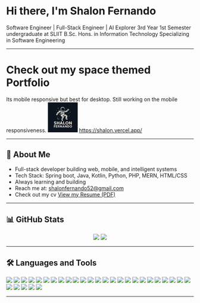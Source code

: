 # Hi there, I'm Shalon Fernando

Software Engineer | Full-Stack Engineer | AI Explorer
3rd Year 1st Semester undergraduate at SLIIT
B.Sc. Hons. in Information Technology Specializing in Software Engineering 

---

# Check out my space themed Portfolio
Its mobile responsive but best for desktop. Still working on the mobile responsiveness.
<img src="./Assets/logo.png" width="80" height="80">
https://shalon.vercel.app/

---

## 🧠 About Me

- Full-stack developer building web, mobile, and intelligent systems
- Tech Stack: Spring boot, Java, Kotlin, Python, PHP, MERN, HTML/CSS  
- Always learning and building  
- Reach me at: [shalonfernando52@gmail.com](mailto:shalonfernando52@gmail.com)
- Check out my cv [View my Resume (PDF)](./Assets/ShalonFernandoResume.pdf)

---

## 📊 GitHub Stats

<div align="center">
  <img src="https://github-readme-stats.vercel.app/api?username=3hal0n&show_icons=true&theme=github_dark&hide_border=true" width="48%" />
  <img src="https://github-readme-stats.vercel.app/api/top-langs/?username=3hal0n&layout=compact&theme=github_dark&hide_border=true" width="48%" />
</div>

---

## 🛠️ Languages and Tools

<p align="left">
<!--   <img src="https://cdn.jsdelivr.net/gh/devicons/devicon/icons/java/java-original.svg" height="30"/>
  <img src="https://cdn.jsdelivr.net/gh/devicons/devicon/icons/kotlin/kotlin-original.svg" height="30"/>
  <img src="https://cdn.jsdelivr.net/gh/devicons/devicon/icons/python/python-original.svg" height="30"/>
  <img src="https://cdn.jsdelivr.net/gh/devicons/devicon/icons/php/php-original.svg" height="30"/>
  <img src="https://cdn.jsdelivr.net/gh/devicons/devicon/icons/javascript/javascript-original.svg" height="30"/>
  <img src="https://cdn.jsdelivr.net/gh/devicons/devicon/icons/react/react-original.svg" height="30"/>
  <img src="https://cdn.jsdelivr.net/gh/devicons/devicon/icons/mongodb/mongodb-original.svg" height="30"/>
  <img src="https://cdn.jsdelivr.net/gh/devicons/devicon/icons/express/express-original.svg" height="30"/>
  <img src="https://cdn.jsdelivr.net/gh/devicons/devicon/icons/html5/html5-original.svg" height="30"/>
  <img src="https://cdn.jsdelivr.net/gh/devicons/devicon/icons/css3/css3-original.svg" height="30"/> -->

  <img src="https://cdn.jsdelivr.net/gh/devicons/devicon/icons/java/java-original.svg" height="30"/> <img src="https://cdn.jsdelivr.net/gh/devicons/devicon/icons/kotlin/kotlin-original.svg" height="30"/> <img src="https://cdn.jsdelivr.net/gh/devicons/devicon/icons/python/python-original.svg" height="30"/> <img src="https://cdn.jsdelivr.net/gh/devicons/devicon/icons/php/php-original.svg" height="30"/> <img src="https://cdn.jsdelivr.net/gh/devicons/devicon/icons/javascript/javascript-original.svg" height="30"/> <img src="https://cdn.jsdelivr.net/gh/devicons/devicon/icons/typescript/typescript-original.svg" height="30"/> <img src="https://cdn.jsdelivr.net/gh/devicons/devicon/icons/c/c-original.svg" height="30"/> <img src="https://cdn.jsdelivr.net/gh/devicons/devicon/icons/cplusplus/cplusplus-original.svg" height="30"/> <img src="https://cdn.jsdelivr.net/gh/devicons/devicon/icons/csharp/csharp-original.svg" height="30"/> <!-- Web Technologies --> <img src="https://cdn.jsdelivr.net/gh/devicons/devicon/icons/html5/html5-original.svg" height="30"/> <img src="https://cdn.jsdelivr.net/gh/devicons/devicon/icons/css3/css3-original.svg" height="30"/> <img src="https://cdn.jsdelivr.net/gh/devicons/devicon/icons/bootstrap/bootstrap-original.svg" height="30"/> <img src="https://cdn.jsdelivr.net/gh/devicons/devicon/icons/react/react-original.svg" height="30"/> <img src="https://cdn.jsdelivr.net/gh/devicons/devicon/icons/reactnative/reactnative-original.svg" height="30"/> <img src="https://cdn.jsdelivr.net/gh/devicons/devicon/icons/backbonejs/backbonejs-original.svg" height="30"/> <!-- Mobile & UI --> <img src="https://cdn.jsdelivr.net/gh/devicons/devicon/icons/android/android-original.svg" height="30"/> <img src="https://cdn.jsdelivr.net/gh/devicons/devicon/icons/flutter/flutter-original.svg" height="30"/> <img src="https://cdn.jsdelivr.net/gh/devicons/devicon/icons/dart/dart-original.svg" height="30"/> <!-- Tools & Platforms --> <img src="https://cdn.jsdelivr.net/gh/devicons/devicon/icons/git/git-original.svg" height="30"/> <img src="https://cdn.jsdelivr.net/gh/devicons/devicon/icons/linux/linux-original.svg" height="30"/> <img src="https://cdn.jsdelivr.net/gh/devicons/devicon/icons/firebase/firebase-plain.svg" height="30"/> <img src="https://cdn.jsdelivr.net/gh/devicons/devicon/icons/azure/azure-original.svg" height="30"/> <img src="https://cdn.jsdelivr.net/gh/devicons/devicon/icons/amazonwebservices/amazonwebservices-original.svg" height="30"/> <img src="https://cdn.jsdelivr.net/gh/devicons/devicon/icons/dot-net/dot-net-original.svg" height="30"/> <!-- Databases --> <img src="https://cdn.jsdelivr.net/gh/devicons/devicon/icons/mysql/mysql-original.svg" height="30"/> <img src="https://cdn.jsdelivr.net/gh/devicons/devicon/icons/microsoftsqlserver/microsoftsqlserver-plain.svg" height="30"/> <img src="https://cdn.jsdelivr.net/gh/devicons/devicon/icons/oracle/oracle-original.svg" height="30"/> <!-- Design Tools --> <img src="https://cdn.jsdelivr.net/gh/devicons/devicon/icons/figma/figma-original.svg" height="30"/> <img src="https://cdn.jsdelivr.net/gh/devicons/devicon/icons/photoshop/photoshop-line.svg" height="30"/> <img src="https://cdn.jsdelivr.net/gh/devicons/devicon/icons/illustrator/illustrator-line.svg" height="30"/>
</p>

---






